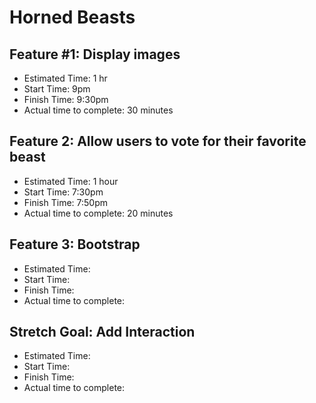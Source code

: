 # Horned Beasts

## Feature #1: Display images

- Estimated Time: 1 hr
- Start Time: 9pm
- Finish Time: 9:30pm
- Actual time to complete: 30 minutes

## Feature 2: Allow users to vote for their favorite beast

- Estimated Time: 1 hour
- Start Time: 7:30pm
- Finish Time: 7:50pm
- Actual time to complete: 20 minutes

## Feature 3: Bootstrap

- Estimated Time:
- Start Time:
- Finish Time:
- Actual time to complete:

## Stretch Goal: Add Interaction

- Estimated Time:
- Start Time:
- Finish Time:
- Actual time to complete:

